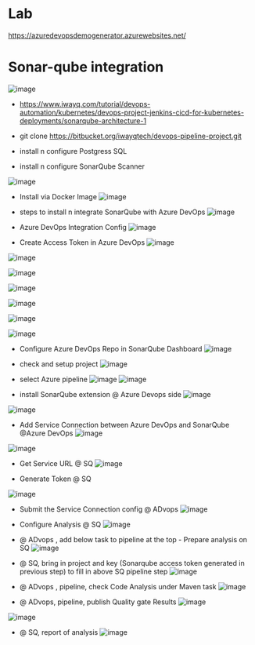 
# Lab
https://azuredevopsdemogenerator.azurewebsites.net/

# Sonar-qube integration
![image](https://user-images.githubusercontent.com/75510135/124922676-59c6c300-e017-11eb-8cdc-abc20e12e183.png)

- https://www.iwayq.com/tutorial/devops-automation/kubernetes/devops-project-jenkins-cicd-for-kubernetes-deployments/sonarqube-architecture-1
- git clone https://bitbucket.org/iwayqtech/devops-pipeline-project.git

- install n configure Postgress SQL
- install n configure SonarQube Scanner

![image](https://user-images.githubusercontent.com/75510135/124920438-f045b500-e014-11eb-8e11-cb57f1a4b15a.png)
- Install via Docker Image
![image](https://user-images.githubusercontent.com/75510135/124922892-9397c980-e017-11eb-8287-ae64cc5a39ef.png)

- steps to install n integrate SonarQube with Azure DevOps
![image](https://user-images.githubusercontent.com/75510135/124923047-b6c27900-e017-11eb-9104-f03d3ce31d5a.png)

- Azure DevOps Integration Config
![image](https://user-images.githubusercontent.com/75510135/124923792-6a2b6d80-e018-11eb-8033-59bbe926e719.png)

- Create Access Token in Azure DevOps
![image](https://user-images.githubusercontent.com/75510135/124924076-af4f9f80-e018-11eb-8bff-b539754e5cc7.png)

![image](https://user-images.githubusercontent.com/75510135/124924332-fc337600-e018-11eb-8e68-9147ca2a236d.png)

![image](https://user-images.githubusercontent.com/75510135/124924392-09506500-e019-11eb-88ee-f40ce976125f.png)

![image](https://user-images.githubusercontent.com/75510135/124924464-1c633500-e019-11eb-95cd-778c18a32a5a.png)

![image](https://user-images.githubusercontent.com/75510135/124924603-40bf1180-e019-11eb-888e-6f9555f36ff2.png)

![image](https://user-images.githubusercontent.com/75510135/124924675-50d6f100-e019-11eb-8e30-bf392659fb17.png)

![image](https://user-images.githubusercontent.com/75510135/124924758-62b89400-e019-11eb-9587-3a44d52b7d94.png)

- Configure Azure DevOps Repo in SonarQube Dashboard
![image](https://user-images.githubusercontent.com/75510135/124925123-c17e0d80-e019-11eb-913f-e5ab1e6a6b34.png)

- check and setup project
![image](https://user-images.githubusercontent.com/75510135/124925399-043fe580-e01a-11eb-974c-3bbb5215e03d.png)
- select Azure pipeline
![image](https://user-images.githubusercontent.com/75510135/124925491-1cb00000-e01a-11eb-8c9e-9ab68aea2b67.png)
![image](https://user-images.githubusercontent.com/75510135/124925540-2afe1c00-e01a-11eb-9049-bf012504ce7a.png)

- install SonarQube extension @ Azure Devops side
![image](https://user-images.githubusercontent.com/75510135/124926025-b2e42600-e01a-11eb-8301-ae0e418fe41e.png)

![image](https://user-images.githubusercontent.com/75510135/124926425-225a1580-e01b-11eb-98ea-1c148b588ec4.png)

- Add Service Connection between Azure DevOps and SonarQube  @Azure DevOps
![image](https://user-images.githubusercontent.com/75510135/124926524-40277a80-e01b-11eb-9dfa-da46583ba899.png)

![image](https://user-images.githubusercontent.com/75510135/124926689-72d17300-e01b-11eb-9933-89e114b09ffb.png)


- Get Service URL @ SQ
![image](https://user-images.githubusercontent.com/75510135/124926833-9a284000-e01b-11eb-814d-4d9e9b4d7b69.png)

- Generate Token @ SQ

![image](https://user-images.githubusercontent.com/75510135/124926931-b1672d80-e01b-11eb-9250-7266ecc8e2f2.png)

-  Submit the Service Connection config @ ADvops
![image](https://user-images.githubusercontent.com/75510135/124927149-eecbbb00-e01b-11eb-924c-14a0414b0e42.png)

- Configure Analysis @ SQ
![image](https://user-images.githubusercontent.com/75510135/124927411-423e0900-e01c-11eb-955c-873ef25d8fc9.png)

- @ ADvops , add below task to pipeline at the top - Prepare analysis on SQ
![image](https://user-images.githubusercontent.com/75510135/124927597-6f8ab700-e01c-11eb-8cbc-67f889dbd21c.png)

- @ SQ, bring in project and key (Sonarqube access token generated in previous step) to fill in above SQ pipeline step
![image](https://user-images.githubusercontent.com/75510135/124928227-13746280-e01d-11eb-9e36-ab799e30832e.png)

- @ ADvops , pipeline, check Code Analysis under Maven task
![image](https://user-images.githubusercontent.com/75510135/124928604-5b938500-e01d-11eb-9364-5cdb640b32e1.png)

- @ ADvops, pipeline, publish Quality gate Results
![image](https://user-images.githubusercontent.com/75510135/124928754-85e54280-e01d-11eb-882e-49ac3f30c5f9.png)

![image](https://user-images.githubusercontent.com/75510135/124928894-a44b3e00-e01d-11eb-9ef1-9d0a5f950b31.png)

- @ SQ, report of analysis
![image](https://user-images.githubusercontent.com/75510135/124929320-099f2f00-e01e-11eb-96c1-408c34250e3d.png)
















